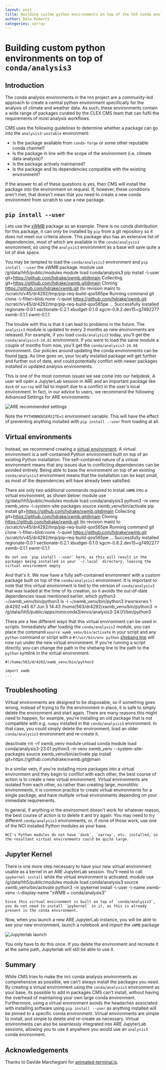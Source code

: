 ```yaml
---
layout: post
title: Building custom python environments on top of the hh5 conda analysis environments
author: Dale Roberts
categories: xarray
---
```

<script src="https://cdn.jsdelivr.net/gh/atteggiani/animated-terminal/animated-terminal.min.js" defer></script>

# Building custom python environments on top of `conda/analysis3`

## Introduction

The conda analysis environments in the `hh5` project are a community-led approach to create a central 
python environment specifically for the analysis of climate and weather data. As such, these environments
contain a wide range of packages curated by the CLEX CMS team that can fulfil the requirements of most 
analysis workflows. 

CMS uses the following guidelines to determine whether a package can go into the `analysis3-unstable`
environment:
 * Is the package available from `conda-forge` or some other reputable conda channel?
 * Is the package in line with the scope of the environment (i.e. climate data analysis)?
 * Is the package actively maintained?
 * Is the package and its dependencies compatible with the existing environment?

If the answer to all of these questions is yes, then CMS will install the package into the environment on request. If, however, these conditions aren't met, that doesn't mean that you need to create a new conda environment
from scratch to use a new package. 

## `pip install --user`

Lets use the [xWMB](https://github.com/hdrake/xwmb) package as an example.
There is no conda distribution for this package, it can only be installed by `pip` from a git repository so it does not meet our criteria above. This
package also has an extensive list of dependencies, most of which are available in the `conda/analysis3` environment, so using the `analysis3` 
environment as a base will save quite a lot of disk space.
 
You may be tempted to load the `conda/analysis3` environment and `pip install --user` the xWMB package.
<terminal-window typingDelay=30 lineDelay=200>
    <terminal-line data="input">module use /g/data/hh5/public/modules</terminal-line>
    <terminal-line data="input">module load conda/analysis3</terminal-line>
    <terminal-line data="input">pip install -\\\-user git+https://github.com/hdrake/xwmb.git@main</terminal-line>
    <terminal-line>Collecting git+https://github.com/hdrake/xwmb.git@main</terminal-line>
    <terminal-line>  Cloning https://github.com/hdrake/xwmb.git (to revision main) to /scratch/v45/dr4292/tmp/pip-req-build-qox565pe</terminal-line>
    <terminal-line>  Running command git clone -\\\-filter=blob:none -\\\-quiet https://github.com/hdrake/xwmb.git /scratch/v45/dr4292/tmp/pip-req-build-qox565pe</terminal-line>
    <terminal-line>  ...</terminal-line>
    <terminal-line>Successfully installed regionate-0.0.1 sectionate-0.2.1 xbudget-0.1.0 xgcm-0.8.2.dev15+g7492277 xwmb-0.1.1 xwmt-0.1.1</terminal-line>
</terminal-window>

The trouble with this is that it can lead to problems in the future. The `analysis3` module
is updated to every 3 months as new environments are released. For example, if you load `conda/analysis3` today,
you'll get the `conda/analysis3-24.01` environment. If you were to load the same module a couple of months from
now, you'll get the `conda/analysis3-24.04` environment. Our policies around updating the conda environments
can be found [here](https://climate-cms.org/cms-wiki/services/services-conda.html). As time goes on, your
locally installed package will get further and further out of date, and could potentially conflict with newer
packages installed in updated analysis environments. 

This is one of the most common issues we see come into our helpdesk. A user will open a JupyterLab session in ARE
and an important package like `dask` or `xarray` will fail to import due to a conflict in the user's local
environment. In fact, in our advice to users, we recommend the following Advanced Settings for ARE environments:

![ARE recommended settings](../images/ARE-recommended.PNG "ARE recommended JupyterLab settings")

Note the `PYTHONNOUSERSITE=1` environment variable. This will have the effect of preventing anything installed with `pip install --user` from loading at all.

## Virtual environments
Instead, we recommend creating a [virtual environment](https://docs.python.org/3/library/venv.html). A virtual environment is a self-contained Python
environment built on top of an existing Python installation. The self-contained
nature of a virtual environment means that any issues due to conflicting 
dependencies can be avoided entirely. Being able to base the environment on top of
an existing `conda/analysis3` environment means that the installation can be kept
small, as most of the dependencies will have already been satisfied. 

There are only two additional commands required to install `xWMB` into a virtual environment, as shown below:
<terminal-window typingDelay=30 lineDelay=200>
    <terminal-line data="input">module use /g/data/hh5/public/modules</terminal-line>
    <terminal-line data="input">module load conda/analysis3</terminal-line>
    <terminal-line data="input">python3 -m venv xwmb_venv -\\\-system-site-packages</terminal-line>
    <terminal-line data="input">source xwmb_venv/bin/activate</terminal-line>
    <terminal-line data="input" inputChar="(xwmb_venv) $">pip install git+https://github.com/hdrake/xwmb.git@main</terminal-line>
    <terminal-line>Collecting git+https://github.com/hdrake/xwmb.git@main</terminal-line>
    <terminal-line>  Cloning https://github.com/hdrake/xwmb.git (to revision main) to /scratch/v45/dr4292/tmp/pip-req-build-qox565pe</terminal-line>
    <terminal-line>  Running command git clone -\\\-filter=blob:none -\\\-quiet https://github.com/hdrake/xwmb.git /scratch/v45/dr4292/tmp/pip-req-build-qox565pe</terminal-line>
    <terminal-line>  ...</terminal-line>
    <terminal-line>Successfully installed regionate-0.0.1 sectionate-0.2.1 xbudget-0.1.0 xgcm-0.8.2.dev15+g7492277 xwmb-0.1.1 xwmt-0.1.1</terminal-line>
</terminal-window>
```{warning}
Do not use `pip install --user` here, as this will result in the packages being installed in your `~/.local` directory, leaving the virtual environment empty
```

And that's it. We now have a fully self-contained environment with a custom 
package built on top of the `conda/analysis3` environment. It is important to note
that this virtual environment is tied to the version of `conda/analysis3` that was loaded
at the time of its creation, so it avoids the out-of-date dependencies issue mentioned earlier.
<terminal-window typingDelay=30 lineDelay=200>
    <terminal-line data="input" inputChar="(xwmb_venv) $">which python3</terminal-line>
    <terminal-line>~/xwmb_venv/bin/python3</terminal-line>
    <terminal-line data="input" inputChar="(xwmb_venv) $">ls -l ~/xwmb_venv/bin/python3</terminal-line>
    <terminal-line>lrwxrwxrwx 1 dr4292 v45 67 Jun  5 14:43 /home/563/dr4292/xwmb_venv/bin/python3 -> /g/data/hh5/public/apps/miniconda3/envs/analysis3-24.01/bin/python3</terminal-line>
</terminal-window>

There are a few different ways that this virtual environment can be used in scripts.
Immediately after loading the `conda/analysis3` module, you can place the command
`source xwmb_venv/bin/activate` in your script and any `python` command or 
script with a `#!/usr/bin/env python` [shebang line](https://en.wikipedia.org/wiki/Shebang_(Unix)) 
will now run under the new virtual environment. If you're running a script directly, you can
change the path in the shebang line to the path to the `python` symlink in the virtual environment:
```
#!/home/563/dr4292/xwmb_venv/bin/python3

import xwmb
...
```

## Troubleshooting
Virtual environments are designed to be disposable, so if something goes wrong, instead of trying
to fix the environment in place, it is safe to simply delete the environment and start again.
There are many reasons this might need to happen, for example, you're installing an old
package that is not compatible with e.g. `numpy` installed in the `conda/analysis3` environment.
In that case, you could simply delete the environment, load an older `conda/analysis3` environment
and re-create it.

<terminal-window typingDelay=30 lineDelay=200>
    <terminal-line data="input" inputChar="(xwmb_venv) $">deactivate</terminal-line>
    <terminal-line data="input">rm -rf xwmb_venv</terminal-line>
    <terminal-line data="input">module unload conda</terminal-line>
    <terminal-line data="input">module load conda/analysis3-23.01</terminal-line>
    <terminal-line data="input">python3 -m venv xwmb_venv --system-site-packages</terminal-line>
    <terminal-line data="input">source xwmb_venv/bin/activate</terminal-line>
    <terminal-line data="input" inputChar="(xwmb_venv) $">pip install git+https://github.com/hdrake/xwmb.git@main</terminal-line>
</terminal-window>

In a similar vein, if you're installing more packages into a virtual environment and they
begin to conflict with each other, the best course of action is to create a new virtual environment.
Virtual environments are isolated from each other, so rather than creating large, monolithic 
environments, it is common practice to create virtual environments for a single package, and have
multiple virtual environments depending on your immediate requirements.

In general, if anything in the environment doesn't work for whatever reason, the best course of action
is to delete it and try again. You may need to try different `conda/analysis3` environments, or, if none of those
work, use one of the NCI installed Python modules as your base. 
```{note}
NCI's Python modules do not have `dask`, `xarray`, etc. installed, so the resultant virtual environments could be quite large.
```


## Jupyter Kernel
There is one more step necessary to have your new virtual environment usable as a kernel in an ARE JupyterLab session. 
You'll need to call `ipykernel install` while the virtual environment is activated.
<terminal-window typingDelay=30 lineDelay=200>
    <terminal-line data="input">module use /g/data/hh5/public/modules</terminal-line>
    <terminal-line data="input">module load conda/analysis3</terminal-line>
    <terminal-line data="input">source xwmb_venv/bin/activate</terminal-line>
    <terminal-line data="input" inputChar="(xwmb_venv) $">python3 -m ipykernel install -\\\-user -\\\-name xwmb-venv -\\\-display-name "xWMB + conda/analysis3"</terminal-line>
</terminal-window>

```{note}
Since this virtual environment is built on top of `conda/analysis3`, you do not need to install `ipykernel` in it, as this is already present in the conda environment. 
```

Now, when
you launch a new ARE JupyterLab instance, you will be able to see your new environment,
launch a notebook and import the `xWMB` package

![Jupyterlab launch](../images/notebook_virtualenv_launch.gif)

You only have to do this once. If you delete the environment and recreate it at the same path,
Jupyterlab will still be able to use it.

## Summary

While CMS tries to make the `hh5` conda analysis environments as comprehensive as possible, we can't
always install the packages you need. By creating a virtual environment using the `conda/analysis3` 
environment as your base,
its possible to add in packages CMS can't install, without having the overhead of maintaining
your own large conda environment. Furthermore, using a virtual environment avoids the 
headaches associated with installing software using `pip install --user` as anything 
installed will be pinned to a specific conda environment. Virtual environments are simple to
install, and simple to delete and re-create as necessary. Virtual environments can also be seamlessly integrated into
ARE JupyterLab sessions, allowing you to use it anywhere you would use an `analysis3` conda environment.


## Acknowledgements
Thanks to Davide Marchegiani for [animated-terminal.js](https://github.com/atteggiani/animated-terminal.js).